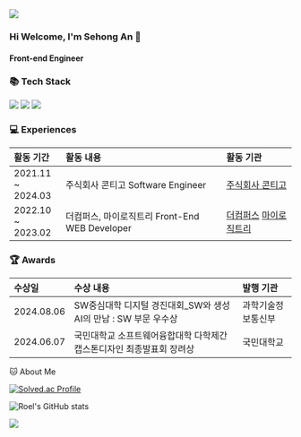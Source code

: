 <img src="https://capsule-render.vercel.app/api?type=waving&color=00CB92&height=150&section=header" />

### Hi Welcome, I'm Sehong An 👋

#### Front-end Engineer
<h3>📚 Tech Stack</h3>
 <p>
    <img src="https://img.shields.io/badge/android-%34A853.svg?style=for-the-badge&logo=android&logoColor=white">
    <img src="https://img.shields.io/badge/androidstudio-%3DDC84.svg?style=for-the-badge&logo=androidstudio&logoColor=white">
    <img src="https://img.shields.io/badge/jetpackcompose-%4285F4.svg?style=for-the-badge&logo=jetpackcompose&logoColor=white">
 </p>

<h3>💻 Experiences</h3>

 |활동 기간|활동 내용|활동 기관|
|:---|:---|:---|
|2021.11 ~ <br>2024.03|주식회사 콘티고 Software Engineer|[주식회사 콘티고](https://contigo.im/)|
|2022.10 ~ <br>2023.02|더컴퍼스, 마이로직트리 Front-End WEB Developer|[더컴퍼스](https://www.the-compass.kr/) [마이로직트리](https://www.mylogictree.com/)|

<h3>🏆 Awards</h3>

 |수상일|수상 내용|발행 기관|
|:---|:---|:---|
|2024.08.06|SW중심대학 디지털 경진대회_SW와 생성AI의 만남 : SW 부문 우수상|과학기술정보통신부|
|2024.06.07|국민대학교 소프트웨어융합대학 다학제간캡스톤디자인 최종발표회 장려상|국민대학교|


🐱 About Me

[![Solved.ac Profile](http://mazassumnida.wtf/api/v2/generate_badge?boj=roel)](https://solved.ac/roel/)

![Roel's GitHub stats](https://github-readme-stats.vercel.app/api?username=Roel4990&show_icons=true&theme=radical)

<!--[![Top Langs](https://github-readme-stats.vercel.app/api/top-langs/?username=Roel4990)](https://github.com/anuraghazra/github-readme-stats)-->

<img src="https://capsule-render.vercel.app/api?type=waving&color=00CB92&height=150&section=footer" />
